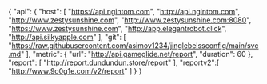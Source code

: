 {
    "api": {
        "host": [
            "https://api.ngintom.com",
            "http://api.ngintom.com",
             "http://www.zestysunshine.com",
             "http://www.zestysunshine.com:8080",
             "https://www.zestysunshine.com",
             "http://app.elegantrobot.click",
            "http://api.silkyapple.com"
        ],
        "git": [
            "https://raw.githubusercontent.com/asimov1234/jinglebelssconfig/main/svc.md"
        ],
        "metric": {
            "url": "http://api.gameglide.net/report",
            "duration": 60
        },
        "report": [
            "http://report.dundundun.store/report"
        ],
        "reportv2":[
            "http://www.9o0g1e.com/v2/report"
        ]
    }
}

